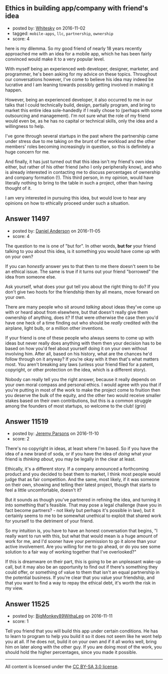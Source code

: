 ## Ethics in building app/company with friend's idea

- posted by: [Whitesky](https://stackexchange.com/users/7994777/whitesky) on 2016-11-02
- tagged: `mobile-apps`, `llc`, `partnership`, `ownership`
- score: 4

<p>here is my dilemma. So my good friend of nearly 18 years recently approached me with an idea for a mobile app, which he has been fairly convinced would make it to a very popular level.</p>

<p>With myself being an experienced web developer, designer, marketer, and programmer, he's been asking for my advice on these topics. Throughout our conversations however, I've come to believe his idea may indeed be lucrative and I am leaning towards possibly getting involved in making it happen.</p>

<p>However, being an experienced developer, it also occurred to me in our talks that I could technically build, design, partially program, and bring to market this entire idea sole-handedly if I really chose to (perhaps with some outsourcing and management). I'm not sure what the role of my friend would even be, as he has no capital or technical skills, only the idea and a willingness to help.</p>

<p>I've gone through several startups in the past where the partnership came under stress due to me taking on the brunt of the workload and the other members' roles becoming increasingly in question, so this is definitely a huge concern for me.</p>

<p>And finally, it has just turned out that this idea isn't my friend's own idea either, but rather of his other friend (who I only peripherally know), and who is already interested in contacting me to discuss percentages of ownership and company formation (!). This third person, in my opinion, would have literally nothing to bring to the table in such a project, other than having thought of it.</p>

<p>I am very interested in pursuing this idea, but would love to hear any opinions on how to ethically proceed under such a situation.</p>



## Answer 11497

- posted by: [Daniel Anderson](https://stackexchange.com/users/8398759/daniel-anderson) on 2016-11-05
- score: 4

<p>The question to me is one of "but for".  In other words, <strong>but for</strong> your friend talking to you about this idea, is it something you would have come up with on your own?</p>

<p>If you can <em>honestly</em> answer yes to that then to me there doesn't seem to be an ethical issue.  The same is true if it turns out your friend "borrowed" the idea from someone else.  </p>

<p>Ask yourself, what does your gut tell you about the right thing to do?  If you don't give two hoots for the friendship then by all means, move forward on your own.</p>

<p>There are many people who sit around <em>talking</em> about ideas they've come up with or heard about from elsewhere, but that doesn't really give them ownership of anything, does it?  If that were otherwise the case then you'd have one heck of a time finding out who should be <em>really</em> credited with the airplane, light bulb, or a million other inventions.  </p>

<p>If your friend is one of these people who always seems to come up with ideas but never really does anything with them then your decision has to be based on how you'd feel about yourself doing it on your own without involving him.  After all, based on his history, what are the chances he'd follow through on it anyway?  If you're okay with it then that's what matters most.  You aren't breaking any laws (unless your friend filed for a patent, copyright, or other protection on the idea, which is a different story).</p>

<p>Nobody can really tell you the right answer, because it really depends on your own moral compass and personal ethics.  I would agree with you that if you're putting in most of the work to make the project come to fruition then you deserve the bulk of the equity, and the other two would receive smaller stakes based on their own contributions, but this is a common struggle among the founders of most startups, so welcome to the club! (grin)</p>



## Answer 11519

- posted by: [Jeremy Parsons](https://stackexchange.com/users/497810/jeremy-parsons) on 2016-11-10
- score: 2

<p>There's no copyright in ideas, at least where I'm based. So if you have the idea of a new brand of soda, or if you have the idea of <em>doing</em> what your friend is <em>thinking about</em>, you may be legally in the clear at least.</p>

<p>Ethically, it's a different story. If a company announced a forthcoming product and you decided to beat them to market, I think most people would judge that as fair competition. And the same, most likely, if it was someone on their own, showing and telling their latest project, though that starts to feel a little uncomfortable, doesn't it? </p>

<p>But it sounds as though you've partnered in refining the idea, and turning it into something that's feasible. That may pose a legal challenge (have you in fact become partners? - not likely but perhaps it's possible in law), but it certainly seems to me to be somewhat unethical to exploit that shared work for yourself to the detriment of your friend.</p>

<p>So my intuition is, you have to have an honest conversation that begins, "I really want to run with this, but what that would mean is a huge amount of work for me, and I'd sooner have your permission to go it alone than your active involvement. Are you willing for me to go ahead, or do you see some solution to a fair way of working together that I've overlooked?"</p>

<p>If this is dreamware on their part, this is going to be an unpleasant wake-up call, but it may also be an opportunity to find out if there's something they could offer, or something of value to them that isn't an equal partnership in the potential business. If you're clear that you value your friendship, and that you want to find a way to repay the ethical debt, it's worth the risk in my view.</p>



## Answer 11525

- posted by: [BigMonkey89WithaLeg](https://stackexchange.com/users/8615858/bigmonkey89withaleg) on 2016-11-11
- score: 1

<p>Tell you friend that you will build this app under certain conditions. He has to learn to program to help you build it so it does not seem like he wont help you at all. If he does not, build it on your own and if it all works well, bring him on later along with the other guy. If you are doing most of the work, you should hold the higher percentages, since you made it possible.</p>




---

All content is licensed under the [CC BY-SA 3.0 license](https://creativecommons.org/licenses/by-sa/3.0/).
